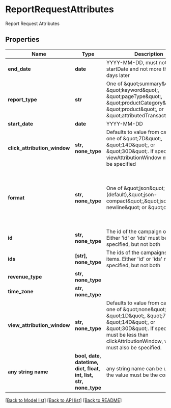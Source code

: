 # ReportRequestAttributes

Report Request Attributes

## Properties
Name | Type | Description | Notes
------------ | ------------- | ------------- | -------------
**end_date** | **date** | YYYY-MM-DD, must not be before startDate and not more than 100 days later | 
**report_type** | **str** | One of \&quot;summary\&quot;, \&quot;keyword\&quot;, \&quot;pageType\&quot;, \&quot;productCategory\&quot;, \&quot;product\&quot;, or \&quot;attributedTransactions\&quot; | 
**start_date** | **date** | YYYY-MM-DD | 
**click_attribution_window** | **str, none_type** | Defaults to value from campaign or one of \&quot;7D\&quot;, \&quot;14D\&quot;, or \&quot;30D\&quot;. If specified, viewAttributionWindow must also be specified | [optional] 
**format** | **str, none_type** | One of \&quot;json\&quot; (default),\&quot;json-compact\&quot;,\&quot;json-newline\&quot; or \&quot;csv\&quot; | [optional]  if omitted the server will use the default value of "json"
**id** | **str, none_type** | The id of the campaign or line item.  Either &#39;id&#39; or &#39;ids&#39; must be specified, but not both | [optional] 
**ids** | **[str], none_type** | The ids of the campaigns or line items.  Either &#39;id&#39; or &#39;ids&#39; must be specified, but not both | [optional] 
**revenue_type** | **str, none_type** |  | [optional] 
**time_zone** | **str, none_type** |  | [optional] 
**view_attribution_window** | **str, none_type** | Defaults to value from campaign or one of \&quot;none\&quot;, \&quot;1D\&quot;, \&quot;7D\&quot;, \&quot;14D\&quot;, or \&quot;30D\&quot;. If specified, must be less than clickAttributionWindow, which must also be specified. | [optional] 
**any string name** | **bool, date, datetime, dict, float, int, list, str, none_type** | any string name can be used but the value must be the correct type | [optional]

[[Back to Model list]](../README.md#documentation-for-models) [[Back to API list]](../README.md#documentation-for-api-endpoints) [[Back to README]](../README.md)


